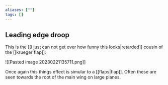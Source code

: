 ```yaml
---
aliases: [""]
tags: []
---
```


## Leading edge droop
This is the [[I just can not get over how funny this looks|retarded]] cousin of the [[krueger flap]]:

![[Pasted image 20230221135711.png]]

Once again this things effect is simular to a [[flaps|flap]].
Often these are seen towards the root of the main wing on large planes.
